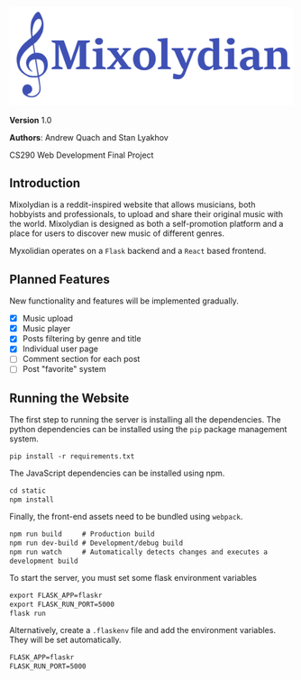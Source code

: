 ![Mixolydian](static/logo.png?raw=true)

**Version** 1.0

**Authors**: Andrew Quach and Stan Lyakhov

CS290 Web Development Final Project

## Introduction
Mixolydian is a reddit-inspired website that allows musicians, both hobbyists and professionals, to upload and share their original music with the world. Mixolydian is designed as both a self-promotion platform and a place for users to discover new music of different genres.

Myxolidian operates on a `Flask` backend and a `React` based frontend.
## Planned Features
New functionality and features will be implemented gradually.

- [x] Music upload
- [x] Music player
- [x] Posts filtering by genre and title
- [x] Individual user page
- [ ] Comment section for each post
- [ ] Post "favorite" system

## Running the Website
The first step to running the server is installing all the dependencies.
The python dependencies can be installed using the `pip` package management system.
```
pip install -r requirements.txt
```

The JavaScript dependencies can be installed using npm.
```
cd static
npm install
```

Finally, the front-end assets need to be bundled using `webpack`.
```
npm run build     # Production build
npm run dev-build # Development/debug build
npm run watch     # Automatically detects changes and executes a development build
```

To start the server, you must set some flask environment variables
```
export FLASK_APP=flaskr
export FLASK_RUN_PORT=5000
flask run
```

Alternatively, create a `.flaskenv` file and add the environment variables. They will be set automatically.
```
FLASK_APP=flaskr
FLASK_RUN_PORT=5000
```
